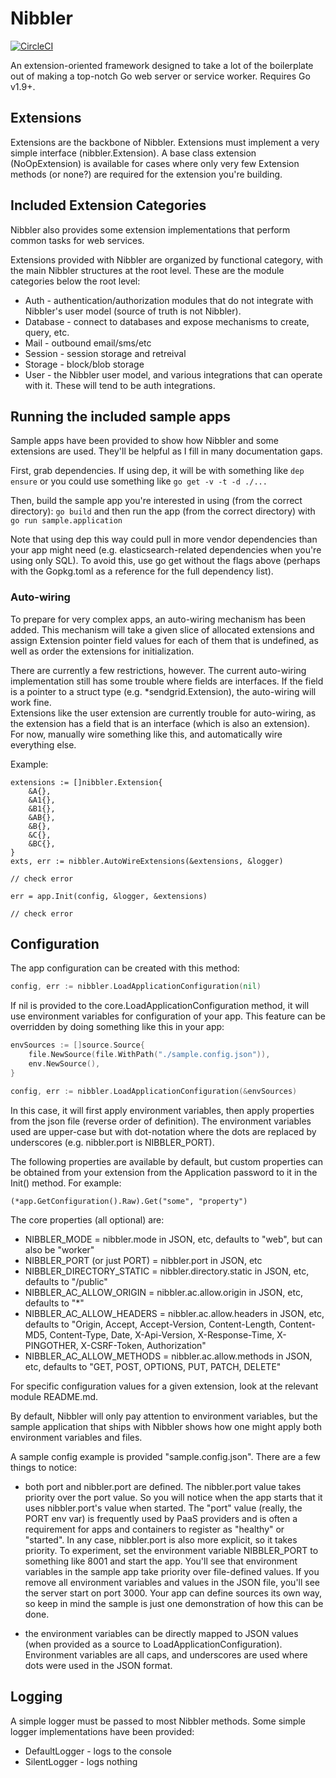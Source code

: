 # Nibbler

[![CircleCI](https://circleci.com/gh/markdicksonjr/nibbler.svg?style=svg)](https://circleci.com/gh/markdicksonjr/nibbler)

An extension-oriented framework designed to take a lot of the boilerplate out of making a top-notch
Go web server or service worker.  Requires Go v1.9+.  

## Extensions

Extensions are the backbone of Nibbler.  Extensions must implement a very simple interface (nibbler.Extension).  A base class
extension (NoOpExtension) is available for cases where only very few Extension methods (or none?) are required for the 
extension you're building.

## Included Extension Categories

Nibbler also provides some extension implementations that perform common tasks for web services.

Extensions provided with Nibbler are organized by functional category, with the main Nibbler structures at the root level.  These are the 
module categories below the root level:

- Auth - authentication/authorization modules that do not integrate with Nibbler's user model (source of truth is not Nibbler).
- Database - connect to databases and expose mechanisms to create, query, etc.
- Mail - outbound email/sms/etc
- Session - session storage and retreival
- Storage - block/blob storage
- User - the Nibbler user model, and various integrations that can operate with it.  These will tend to be auth integrations.

## Running the included sample apps

Sample apps have been provided to show how Nibbler and some extensions are used.  They'll be helpful as I fill in many documentation gaps.

First, grab dependencies.  If using dep, it will be with something like
`dep ensure` or you could use something like `go get -v -t -d ./...`

Then, build the sample app you're interested in using (from the correct directory):
`go build` and then run the app (from the correct directory) with `go run sample.application`

Note that using dep this way could pull in more vendor dependencies than your app might need (e.g. elasticsearch-related
dependencies when you're using only SQL).  To avoid this, use go get without the flags above (perhaps with the Gopkg.toml
as a reference for the full dependency list).

### Auto-wiring

To prepare for very complex apps, an auto-wiring mechanism has been added.  This mechanism will take a given slice of 
allocated extensions and assign Extension pointer field values for each of them that is undefined, as well as order the 
extensions for initialization.

There are currently a few restrictions, however.  The current auto-wiring implementation still has some trouble where fields
are interfaces.  If the field is a pointer to a struct type (e.g. *sendgrid.Extension), the auto-wiring will work fine.  
Extensions like the user extension are currently trouble for auto-wiring, as the extension has a field that is an interface 
(which is also an extension).  For now, manually wire something like this, and automatically wire everything else.

Example:

```
extensions := []nibbler.Extension{
    &A{},
    &A1{},
    &B1{},
    &AB{},
    &B{},
    &C{},
    &BC{},
}
exts, err := nibbler.AutoWireExtensions(&extensions, &logger)

// check error

err = app.Init(config, &logger, &extensions)

// check error
```

## Configuration

The app configuration can be created with this method:

```go
config, err := nibbler.LoadApplicationConfiguration(nil)
```

If nil is provided to the core.LoadApplicationConfiguration method, it will use environment variables for
configuration of your app.  This feature can be overridden by doing something like this in your app:

```go
envSources := []source.Source{
    file.NewSource(file.WithPath("./sample.config.json")),
    env.NewSource(),
}

config, err := nibbler.LoadApplicationConfiguration(&envSources)
```

In this case, it will first apply environment variables, then apply properties from the json file (reverse order of definition). 
The environment variables used are upper-case but with dot-notation where the dots are replaced by underscores (e.g. nibbler.port is NIBBLER_PORT).

The following properties are available by default, but custom properties can be obtained from your extension from the Application
password to it in the Init() method.  For example:

```
(*app.GetConfiguration().Raw).Get("some", "property")
```

The core properties (all optional) are:

- NIBBLER_MODE = nibbler.mode in JSON, etc, defaults to "web", but can also be "worker"
- NIBBLER_PORT (or just PORT) = nibbler.port in JSON, etc
- NIBBLER_DIRECTORY_STATIC = nibbler.directory.static in JSON, etc, defaults to "/public" 
- NIBBLER_AC_ALLOW_ORIGIN = nibbler.ac.allow.origin in JSON, etc, defaults to "*" 
- NIBBLER_AC_ALLOW_HEADERS = nibbler.ac.allow.headers in JSON, etc, defaults to "Origin, Accept, Accept-Version, Content-Length, Content-MD5, Content-Type, Date, X-Api-Version, X-Response-Time, X-PINGOTHER, X-CSRF-Token, Authorization"
- NIBBLER_AC_ALLOW_METHODS = nibbler.ac.allow.methods in JSON, etc, defaults to "GET, POST, OPTIONS, PUT, PATCH, DELETE" 

For specific configuration values for a given extension, look at the relevant module README.md.

By default, Nibbler will only pay attention to environment variables, but the sample application that ships with
Nibbler shows how one might apply both environment variables and files.

A sample config example is provided "sample.config.json".  There are a few things to notice:

- both port and nibbler.port are defined.  The nibbler.port value takes priority over the port value.  So you will notice when the app starts
that it uses nibbler.port's value when started.  The "port" value (really, the PORT env var) is frequently used by PaaS providers and is often a requirement for apps and 
containers to register as "healthy" or "started".  In any case, nibbler.port is also more explicit, so it takes priority.  To experiment, set the
environment variable NIBBLER_PORT to something like 8001 and start the app.  You'll see that environment variables in the sample app take priority
over file-defined values.  If you remove all environment variables and values in the JSON file, you'll see the server start on port 3000.
Your app can define sources its own way, so keep in mind the sample is just one demonstration of how this can be done.

- the environment variables can be directly mapped to JSON values (when provided as a source to LoadApplicationConfiguration).  Environment variables 
are all caps, and underscores are used where dots were used in the JSON format.

## Logging

A simple logger must be passed to most Nibbler methods.  Some simple logger implementations have been provided:

- DefaultLogger - logs to the console
- SilentLogger - logs nothing 
